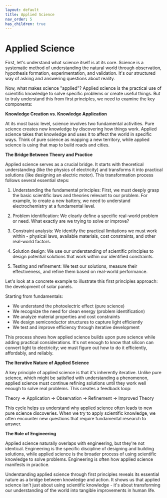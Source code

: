 ```yaml
---
layout: default
title: Applied Science
nav_order: 5
has_children: true
---
```

# **Applied Science**

First, let's understand what science itself is at its core. Science is a systematic method of understanding the natural world through observation, hypothesis formation, experimentation, and validation. It's our structured way of asking and answering questions about reality.

Now, what makes science "applied"? Applied science is the practical use of scientific knowledge to solve specific problems or create useful things. But to truly understand this from first principles, we need to examine the key components:

**Knowledge Creation vs. Knowledge Application**

At its most basic level, science involves two fundamental activities. Pure science creates new knowledge by discovering how things work. Applied science takes that knowledge and uses it to affect the world in specific ways. Think of pure science as mapping a new territory, while applied science is using that map to build roads and cities.

**The Bridge Between Theory and Practice**

Applied science serves as a crucial bridge. It starts with theoretical understanding (like the physics of electricity) and transforms it into practical solutions (like designing an electric motor). This transformation process follows several essential steps:

1. Understanding the fundamental principles: First, we must deeply grasp the basic scientific laws and theories relevant to our problem. For example, to create a new battery, we need to understand electrochemistry at a fundamental level.

2. Problem identification: We clearly define a specific real-world problem or need. What exactly are we trying to solve or improve?

3. Constraint analysis: We identify the practical limitations we must work within - physical laws, available materials, cost constraints, and other real-world factors.

4. Solution design: We use our understanding of scientific principles to design potential solutions that work within our identified constraints.

5. Testing and refinement: We test our solutions, measure their effectiveness, and refine them based on real-world performance.

Let's look at a concrete example to illustrate this first principles approach: the development of solar panels.

Starting from fundamentals:

- We understand the photoelectric effect (pure science)
- We recognize the need for clean energy (problem identification)
- We analyze material properties and cost constraints
- We design semiconductor structures to capture light efficiently
- We test and improve efficiency through iterative development

This process shows how applied science builds upon pure science while adding practical considerations. It's not enough to know that silicon can convert light to electricity; we must figure out how to do it efficiently, affordably, and reliably.

**The Iterative Nature of Applied Science**

A key principle of applied science is that it's inherently iterative. Unlike pure science, which might be satisfied with understanding a phenomenon, applied science must continue refining solutions until they work well enough to solve real problems. This creates a feedback loop:

Theory → Application → Observation → Refinement → Improved Theory

This cycle helps us understand why applied science often leads to new pure science discoveries. When we try to apply scientific knowledge, we often encounter new questions that require fundamental research to answer.

**The Role of Engineering**

Applied science naturally overlaps with engineering, but they're not identical. Engineering is the specific discipline of designing and building solutions, while applied science is the broader process of using scientific knowledge to solve problems. Engineering is often how applied science manifests in practice.

Understanding applied science through first principles reveals its essential nature as a bridge between knowledge and action. It shows us that applied science isn't just about using scientific knowledge - it's about transforming our understanding of the world into tangible improvements in human life.
